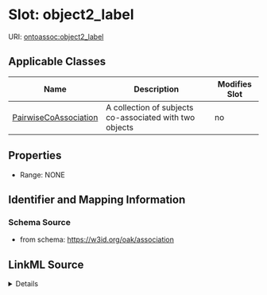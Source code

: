 # Slot: object2_label

URI: [ontoassoc:object2_label](https://w3id.org/oak/association/object2_label)



<!-- no inheritance hierarchy -->




## Applicable Classes

| Name | Description | Modifies Slot |
| --- | --- | --- |
[PairwiseCoAssociation](PairwiseCoAssociation.md) | A collection of subjects co-associated with two objects |  no  |







## Properties

* Range: NONE





## Identifier and Mapping Information







### Schema Source


* from schema: https://w3id.org/oak/association




## LinkML Source

<details>
```yaml
name: object2_label
from_schema: https://w3id.org/oak/association
rank: 1000
alias: object2_label
domain_of:
- PairwiseCoAssociation

```
</details>